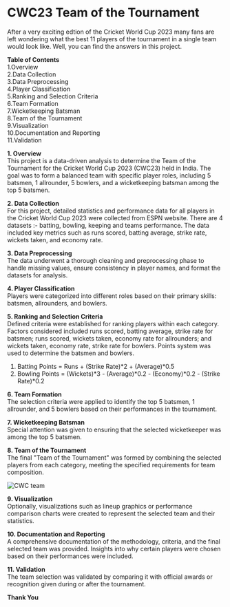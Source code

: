 # CWC23 Team of the Tournament
After a very exciting edtion of the Cricket World Cup 2023 many fans are left wondering what the best 11 players of the tournament in a single team would look like. Well, you can find the answers in this project.
  
**Table of Contents**  
1.Overview    
2.Data Collection  
3.Data Preprocessing  
4.Player Classification  
5.Ranking and Selection Criteria  
6.Team Formation  
7.Wicketkeeping Batsman  
8.Team of the Tournament  
9.Visualization  
10.Documentation and Reporting  
11.Validation

**1. Overview**  
This project is a data-driven analysis to determine the Team of the Tournament for the Cricket World Cup 2023 (CWC23) held in India. The goal was to form a balanced team with specific player roles, including 5 batsmen, 1 allrounder, 5 bowlers, and a wicketkeeping batsman among the top 5 batsmen.

**2. Data Collection**  
For this project, detailed statistics and performance data for all players in the Cricket World Cup 2023 were collected from ESPN website. There are 4 datasets :- batting, bowling, keeping and teams performance. The data included key metrics such as runs scored, batting average, strike rate, wickets taken, and economy rate.  

**3. Data Preprocessing**  
The data underwent a thorough cleaning and preprocessing phase to handle missing values, ensure consistency in player names, and format the datasets for analysis.
  
**4. Player Classification**  
Players were categorized into different roles based on their primary skills: batsmen, allrounders, and bowlers.

**5. Ranking and Selection Criteria**  
Defined criteria were established for ranking players within each category. Factors considered included runs scored, batting average, strike rate for batsmen; runs scored, wickets taken, economy rate for allrounders; and wickets taken, economy rate, strike rate for bowlers.
Points system was used to determine the batsmen and bowlers.
1) Batting Points = Runs + (Strike Rate)*2 + (Average)*0.5
2) Bowling Points = (Wickets)*3 - (Average)*0.2 - (Economy)*0.2 - (Strike Rate)*0.2

**6. Team Formation**  
The selection criteria were applied to identify the top 5 batsmen, 1 allrounder, and 5 bowlers based on their performances in the tournament.

**7. Wicketkeeping Batsman**  
Special attention was given to ensuring that the selected wicketkeeper was among the top 5 batsmen.

**8. Team of the Tournament**  
The final "Team of the Tournament" was formed by combining the selected players from each category, meeting the specified requirements for team composition.

![CWC team](https://github.com/bluniv/CWC23-Team-of-the-Tournament/assets/152321937/4e732e9d-11aa-4ee4-9c1b-ed78548ed75b)

**9. Visualization**  
Optionally, visualizations such as lineup graphics or performance comparison charts were created to represent the selected team and their statistics.

**10. Documentation and Reporting**  
A comprehensive documentation of the methodology, criteria, and the final selected team was provided. Insights into why certain players were chosen based on their performances were included.

**11. Validation**  
The team selection was validated by comparing it with official awards or recognition given during or after the tournament.

**Thank You**
